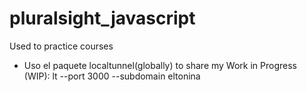 # pluralsight_javascript
Used to practice courses

* Uso el paquete localtunnel(globally) to share my Work in Progress (WIP):
lt --port 3000 --subdomain eltonina

